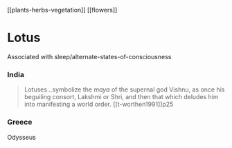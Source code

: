 [[plants-herbs-vegetation]]
[[flowers]]
# Lotus

Associated with sleep/alternate-states-of-consciousness

### India
> Lotuses...symbolize the *maya* of the supernal god Vishnu, as once his beguiling consort, Lakshmi or Shri, and then that which deludes him into manifesting a world order. [[t-worthen1991]]p25
### Greece
Odysseus